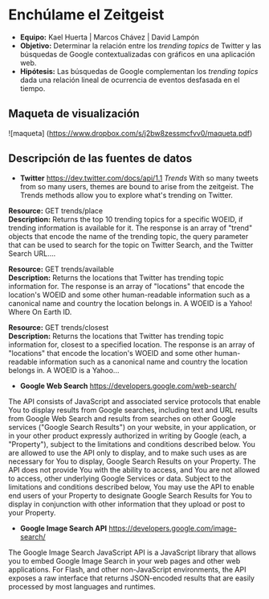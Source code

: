 Enchúlame el Zeitgeist 
========================================================
- **Equipo:** Kael Huerta | Marcos Chávez | David Lampón
- **Objetivo:** Determinar la relación entre los *trending topics* de Twitter y las búsquedas de Google contextualizadas con gráficos en una aplicación web.
- **Hipótesis:** Las búsquedas de Google complementan los *trending topics* dada una relación lineal de ocurrencia de eventos desfasada en el tiempo.


Maqueta de visualización
-------------------------------------------------------
![maqueta] (https://www.dropbox.com/s/j2bw8zessmcfvv0/maqueta.pdf)

Descripción de las fuentes de datos
--------------------------------------------------------
- **Twitter** https://dev.twitter.com/docs/api/1.1
*Trends*
With so many tweets from so many users, themes are bound to arise from the zeitgeist. The Trends methods allow you to explore what's trending on Twitter.

	 
**Resource:** GET trends/place	 
**Description:** Returns the top 10 trending topics for a specific WOEID, if trending information is available for it. The response is an array of "trend" objects that encode the name of the trending topic, the query parameter that can be used to search for the topic on Twitter Search, and the Twitter Search URL....

**Resource:** GET trends/available	 
**Description:** Returns the locations that Twitter has trending topic information for. The response is an array of "locations" that encode the location's WOEID and some other human-readable information such as a canonical name and country the location belongs in. A WOEID is a Yahoo! Where On Earth ID.

**Resource:** GET trends/closest	 
**Description:** Returns the locations that Twitter has trending topic information for, closest to a specified location. The response is an array of "locations" that encode the location's WOEID and some other human-readable information such as a canonical name and country the location belongs in. A WOEID is a Yahoo... 

- **Google Web Search** https://developers.google.com/web-search/

The API consists of JavaScript and associated service protocols that enable You to display results from Google searches, including text and URL results from Google Web Search and results from searches on other Google services ("Google Search Results") on your website, in your application, or in your other product expressly authorized in writing by Google (each, a "Property"), subject to the limitations and conditions described below. You are allowed to use the API only to display, and to make such uses as are necessary for You to display, Google Search Results on your Property. The API does not provide You with the ability to access, and You are not allowed to access, other underlying Google Services or data. Subject to the limitations and conditions described below, You may use the API to enable end users of your Property to designate Google Search Results for You to display in conjunction with other information that they upload or post to your Property. 

- **Google Image Search API** https://developers.google.com/image-search/

The Google Image Search JavaScript API is a JavaScript library that allows you to embed Google Image Search in your web pages and other web applications. For Flash, and other non-JavaScript environments, the API exposes a raw interface that returns JSON-encoded results that are easily processed by most languages and runtimes.

